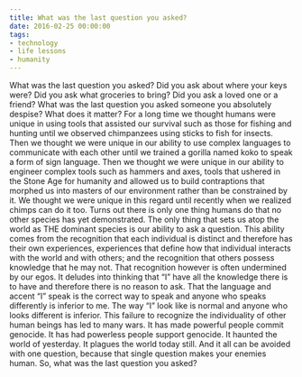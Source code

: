 ```yaml
---
title: What was the last question you asked?
date: 2016-02-25 00:00:00
tags:
- technology
- life lessons
- humanity
---
```


What was the last question you asked? Did you ask about where your keys were? Did you ask what groceries to bring? Did you ask a loved one or a friend? What was the last question you asked someone you absolutely despise? What does it matter?
For a long time we thought humans were unique in using tools that assisted our survival such as those for fishing and hunting until we observed chimpanzees using sticks to fish for insects. Then we thought we were unique in our ability to use complex languages to communicate with each other until we trained a gorilla named koko to speak a form of sign language. Then we thought we were unique in our ability to engineer complex tools such as hammers and axes, tools that ushered in the Stone Age for humanity and allowed us to build contraptions that morphed us into masters of our environment rather than be constrained by it. We thought we were unique in this regard until recently when we realized chimps can do it too.
Turns out there is only one thing humans do that no other species has yet demonstrated. The only thing that sets us atop the world as THE dominant species is our ability to ask a question. This ability comes from the recognition that each individual is distinct and therefore has their own experiences, experiences that define how that individual interacts with the world and with others; and the recognition that others possess knowledge that he may not.
That recognition however is often undermined by our egos. It deludes into thinking that “I” have all the knowledge there is to have and therefore there is no reason to ask. That the language and accent “I” speak is the correct way to speak and anyone who speaks differently is inferior to me. The way “I” look like is normal and anyone who looks different is inferior. This failure to recognize the individuality of other human beings has led to many wars. It has made powerful people commit genocide. It has had powerless people support genocide. It haunted the world of yesterday. It plagues the world today still. And it all can be avoided with one question, because that single question makes your enemies human. So, what was the last question you asked?